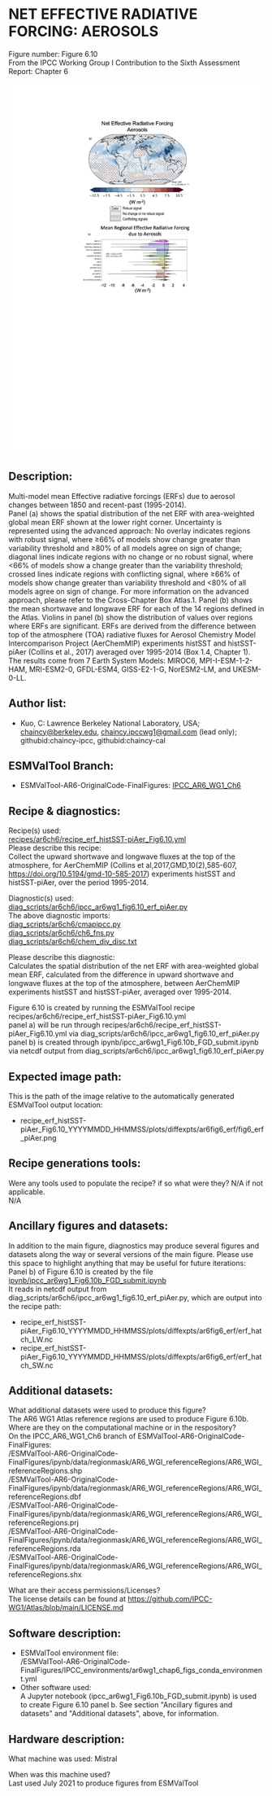 
NET EFFECTIVE RADIATIVE FORCING: AEROSOLS
============

Figure number: Figure 6.10  
From the IPCC Working Group I Contribution to the Sixth Assessment Report: Chapter 6  

![Figure 6.10](../images/ar6_wg1_chap6_fig6_10_netERFmap_SWLW_aer.png?raw=true)


Description:
------------
Multi-model mean Effective radiative forcings (ERFs) due to aerosol changes between 1850 and recent-past (1995-2014).  
Panel (a) shows the spatial distribution of the net ERF with area-weighted global mean ERF shown at the lower right corner. Uncertainty is represented using the advanced approach: No overlay indicates regions with robust signal, where ≥66% of models show change greater than variability threshold and ≥80% of all models agree on sign of change; diagonal lines indicate regions with no change or no robust signal, where <66% of models show a change greater than the variability threshold; crossed lines indicate regions with conflicting signal, where ≥66% of models show change greater than variability threshold and <80% of all models agree on sign of change. For more information on the advanced approach, please refer to the Cross-Chapter Box Atlas.1.  Panel (b) shows the mean shortwave and longwave ERF for each of the 14 regions defined in the Atlas. Violins in panel (b) show the distribution of values over regions where ERFs are significant. ERFs are derived from the difference between top of the atmosphere (TOA) radiative fluxes for Aerosol Chemistry Model Intercomparison Project (AerChemMIP) experiments histSST and histSST-piAer (Collins et al., 2017) averaged over 1995-2014 (Box 1.4, Chapter 1).  The results come from 7 Earth System Models: MIROC6, MPI-I-ESM-1-2-HAM, MRI-ESM2-0, GFDL-ESM4, GISS-E2-1-G, NorESM2-LM, and UKESM-0-LL.   


Author list:
------------
- Kuo, C: Lawrence Berkeley National Laboratory, USA; chaincy@berkeley.edu, chaincy.ipccwg1@gmail.com (lead only); githubid:chaincy-ipcc, githubid:chaincy-cal 

ESMValTool Branch:
------------------
- ESMValTool-AR6-OriginalCode-FinalFigures: [IPCC_AR6_WG1_Ch6](https://github.com/ESMValGroup/ESMValTool-AR6-OriginalCode-FinalFigures/tree/IPCC_AR6_WG1_Ch6)


Recipe & diagnostics:
---------------------
Recipe(s) used:   
[recipes/ar6ch6/recipe_erf_histSST-piAer_Fig6.10.yml](https://github.com/ESMValGroup/ESMValTool-AR6-OriginalCode-FinalFigures/tree/IPCC_AR6_WG1_Ch6/recipes/ar6ch6/recipe_erf_histSST-piAer_Fig6.10.yml)   
Please describe this recipe:  
Collect the upward shortwave and longwave fluxes at the top of the atmosphere, for AerChemMIP (Collins et al,2017,GMD,10(2),585-607, https://doi.org/10.5194/gmd-10-585-2017) experiments histSST and histSST-piAer, over the period 1995-2014.


Diagnostic(s) used:   
[diag_scripts/ar6ch6/ipcc_ar6wg1_fig6.10_erf_piAer.py](https://github.com/ESMValGroup/ESMValTool-AR6-OriginalCode-FinalFigures/tree/IPCC_AR6_WG1_Ch6/diag_scripts/ar6ch6/ipcc_ar6wg1_fig6.10_erf_piAer.py)   
The above diagnostic imports:  
[diag_scripts/ar6ch6/cmapipcc.py](https://github.com/ESMValGroup/ESMValTool-AR6-OriginalCode-FinalFigures/tree/IPCC_AR6_WG1_Ch6/diag_scripts/ar6ch6/cmapipcc.py)  
[diag_scripts/ar6ch6/ch6_fns.py](https://github.com/ESMValGroup/ESMValTool-AR6-OriginalCode-FinalFigures/tree/IPCC_AR6_WG1_Ch6/diag_scripts/ar6ch6/ch6_fns.py)    
[diag_scripts/ar6ch6/chem_div_disc.txt](https://github.com/ESMValGroup/ESMValTool-AR6-OriginalCode-FinalFigures/tree/IPCC_AR6_WG1_Ch6/diag_scripts/ar6ch6/chem_div_disc.txt)  

Please describe this diagnostic:  
Calculates the spatial distribution of the net ERF with area-weighted global mean ERF, calculated from the difference in upward shortwave and longwave fluxes at the top of the atmosphere, between AerChemMIP experiments histSST and histSST-piAer, averaged over 1995-2014.

Figure 6.10 is created by running the ESMValTool recipe recipes/ar6ch6/recipe_erf_histSST-piAer_Fig6.10.yml  
panel a) will be run through recipes/ar6ch6/recipe_erf_histSST-piAer_Fig6.10.yml via diag_scripts/ar6ch6/ipcc_ar6wg1_fig6.10_erf_piAer.py  
panel b) is created through ipynb/ipcc_ar6wg1_Fig6.10b_FGD_submit.ipynb via netcdf output from diag_scripts/ar6ch6/ipcc_ar6wg1_fig6.10_erf_piAer.py  

Expected image path:
--------------------
This is the path of the image relative to the automatically generated ESMValTool output location:  
- recipe_erf_histSST-piAer_Fig6.10_YYYYMMDD_HHMMSS/plots/diffexpts/ar6fig6_erf/fig6_erf_piAer.png  


Recipe generations tools: 
-------------------------
Were any tools used to populate the recipe? if so what were they? N/A if not applicable.   
N/A


Ancillary figures and datasets:
-------------------------------
In addition to the main figure, diagnostics may produce several figures and datasets along the way or several versions of the main figure. Please use this space to highlight anything that may be useful for future iterations:  
Panel b) of Figure 6.10 is created by the file  
[ipynb/ipcc_ar6wg1_Fig6.10b_FGD_submit.ipynb](https://github.com/ESMValGroup/ESMValTool-AR6-OriginalCode-FinalFigures/tree/IPCC_AR6_WG1_Ch6/ipynb/ipcc_ar6wg1_Fig6.10b_FGD_submit.ipynb)  
It reads in netcdf output from diag_scripts/ar6ch6/ipcc_ar6wg1_fig6.10_erf_piAer.py, which are output into the recipe path:  
- recipe_erf_histSST-piAer_Fig6.10_YYYYMMDD_HHMMSS/plots/diffexpts/ar6fig6_erf/erf_hatch_LW.nc
- recipe_erf_histSST-piAer_Fig6.10_YYYYMMDD_HHMMSS/plots/diffexpts/ar6fig6_erf/erf_hatch_SW.nc


Additional datasets:
--------------------
What additional datasets were used to produce this figure?   
The AR6 WG1 Atlas reference regions are used to produce Figure 6.10b.    
Where are they on the computational machine or in the respository?   
On the IPCC_AR6_WG1_Ch6 branch of ESMValTool-AR6-OriginalCode-FinalFigures:   
/ESMValTool-AR6-OriginalCode-FinalFigures/ipynb/data/regionmask/AR6_WGI_referenceRegions/AR6_WGI_referenceRegions.shp  
/ESMValTool-AR6-OriginalCode-FinalFigures/ipynb/data/regionmask/AR6_WGI_referenceRegions/AR6_WGI_referenceRegions.dbf  
/ESMValTool-AR6-OriginalCode-FinalFigures/ipynb/data/regionmask/AR6_WGI_referenceRegions/AR6_WGI_referenceRegions.prj  
/ESMValTool-AR6-OriginalCode-FinalFigures/ipynb/data/regionmask/AR6_WGI_referenceRegions/AR6_WGI_referenceRegions.rda  
/ESMValTool-AR6-OriginalCode-FinalFigures/ipynb/data/regionmask/AR6_WGI_referenceRegions/AR6_WGI_referenceRegions.shx  

What are their access permissions/Licenses?  
The license details can be found at https://github.com/IPCC-WG1/Atlas/blob/main/LICENSE.md    

Software description:
---------------------
- ESMValTool environment file:   
/ESMValTool-AR6-OriginalCode-FinalFigures/IPCC_environments/ar6wg1_chap6_figs_conda_environment.yml  
- Other software used:  
A Jupyter notebook (ipcc_ar6wg1_Fig6.10b_FGD_submit.ipynb) is used to create Figure 6.10 panel b. See section "Ancillary figures and datasets" and "Additional datasets", above, for information.  

Hardware description:
---------------------
What machine was used: 
Mistral  
 
When was this machine used?  
Last used July 2021 to produce figures from ESMValTool  
